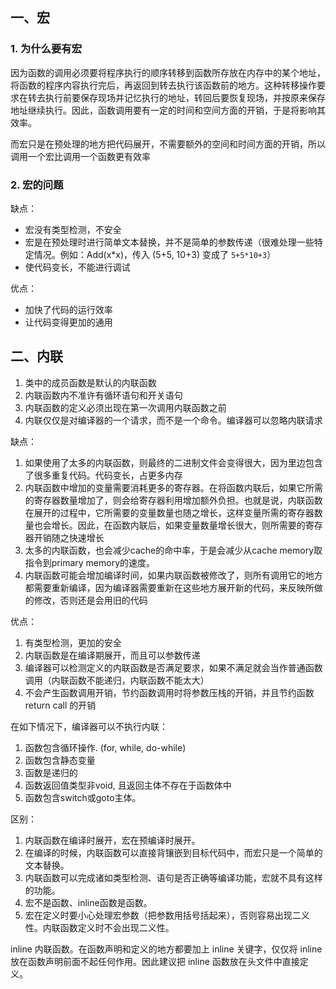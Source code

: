 ## 一、宏

### 1. 为什么要有宏

因为函数的调用必须要将程序执行的顺序转移到函数所存放在内存中的某个地址，将函数的程序内容执行完后，再返回到转去执行该函数前的地方。这种转移操作要求在转去执行前要保存现场并记忆执行的地址，转回后要恢复现场，并按原来保存地址继续执行。因此，函数调用要有一定的时间和空间方面的开销，于是将影响其效率。

而宏只是在预处理的地方把代码展开，不需要额外的空间和时间方面的开销，所以调用一个宏比调用一个函数更有效率

### 2. 宏的问题

缺点：

- 宏没有类型检测，不安全
- 宏是在预处理时进行简单文本替换，并不是简单的参数传递（很难处理一些特定情况。例如：Add(x*x)，传入 (5+5, 10+3) 变成了 `5+5*10+3`）
- 使代码变长，不能进行调试

优点：

- 加快了代码的运行效率
- 让代码变得更加的通用

## 二、内联

1. 类中的成员函数是默认的内联函数
2. 内联函数内不准许有循环语句和开关语句
3. 内联函数的定义必须出现在第一次调用内联函数之前
4. 内联仅仅是对编译器的一个请求，而不是一个命令。编译器可以忽略内联请求

缺点：

1.  如果使用了太多的内联函数，则最终的二进制文件会变得很大，因为里边包含了很多重复代码。代码变长，占更多内存
2. 内联函数中增加的变量需要消耗更多的寄存器。在将函数内联后，如果它所需的寄存器数量增加了，则会给寄存器利用增加额外负担。也就是说，内联函数在展开的过程中，它所需要的变量数量也随之增长，这样变量所需的寄存器数量也会增长。因此，在函数内联后，如果变量数量增长很大，则所需要的寄存器开销随之快速增长
3. 太多的内联函数，也会减少cache的命中率，于是会减少从cache memory取指令到primary memory的速度。
4. 内联函数可能会增加编译时间，如果内联函数被修改了，则所有调用它的地方都需要重新编译，因为编译器需要重新在这些地方展开新的代码，来反映所做的修改，否则还是会用旧的代码

优点：

1. 有类型检测，更加的安全
2. 内联函数是在编译期展开，而且可以参数传递
3. 编译器可以检测定义的内联函数是否满足要求，如果不满足就会当作普通函数调用（内联函数不能递归，内联函数不能太大）
4. 不会产生函数调用开销，节约函数调用时将参数压栈的开销，并且节约函数 return call 的开销

在如下情况下，编译器可以不执行内联：

1. 函数包含循环操作. (for, while, do-while)
2. 函数包含静态变量
3. 函数是递归的
4. 函数返回值类型非void, 且返回主体不存在于函数体中
5. 函数包含switch或goto主体。

区别：

1. 内联函数在编译时展开，宏在预编译时展开。
2. 在编译的时候，内联函数可以直接背镶嵌到目标代码中，而宏只是一个简单的文本替换。
3. 内联函数可以完成诸如类型检测、语句是否正确等编译功能，宏就不具有这样的功能。
4. 宏不是函数、inline函数是函数。
5. 宏在定义时要小心处理宏参数（把参数用括号括起来），否则容易出现二义性。内联函数定义时不会出现二义性。

inline 内联函数。在函数声明和定义的地方都要加上 inline 关键字，仅仅将 inline 放在函数声明前面不起任何作用。因此建议把 inline 函数放在头文件中直接定义。













